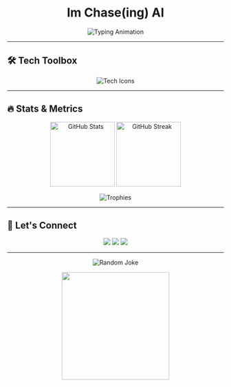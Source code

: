 <h1 align="center">Im Chase(ing) AI</h1>

<p align="center">
  <img src="https://readme-typing-svg.demolab.com?font=Fira+Code&weight=600&size=24&pause=1000&color=F788ED&width=435&lines=AI+Architect+%7C+DevOps+Explorer;Building+the+future+with+code!;Let's+create+something+epic!+%F0%9F%98%89" alt="Typing Animation"/>
</p>

---

## 🛠️ Tech Toolbox
<div align="center">
  <img src="https://skillicons.dev/icons?i=javascript,typescript,nodejs,react,nextjs,tailwind,figma,docker,linux,postgres,redis,supabase" alt="Tech Icons"/>
</div>

---

## 🔥 Stats & Metrics
<p align="center">
  <img src="https://github-readme-stats.vercel.app/api?username=chasestarnes&show_icons=true&theme=radical&hide_border=true" alt="GitHub Stats" height="150"/>
  <img src="https://github-readme-streak-stats.herokuapp.com/?user=chasestarnes&theme=radical&hide_border=true" alt="GitHub Streak" height="150"/>
</p>
<p align="center">
  <img src="https://github-profile-trophy.vercel.app/?username=chasestarnes&theme=radical&margin-w=15&margin-h=15" alt="Trophies"/>
</p>

---

## 🌌 Let's Connect
<p align="center">
  <a href="https://linkedin.com/in/chasestarnes"><img src="https://img.shields.io/badge/-LinkedIn-0A66C2?style=for-the-badge&logo=linkedin&logoColor=white"/></a>
  <a href="https://twitter.com/chasestarnes"><img src="https://img.shields.io/badge/-Twitter-1DA1F2?style=for-the-badge&logo=twitter&logoColor=white"/></a>
  <a href="https://app.theaicheatcode.com"><img src="https://img.shields.io/badge/-My Website-F788ED?style=for-the-badge&logo=google-chrome&logoColor=white"/></a>
</p>

---

<p align="center">
  <img src="https://readme-jokes.vercel.app/api?hideBorder&theme=radical" alt="Random Joke" />
</p>

<p align="center">
  <img src="https://media.giphy.com/media/l0MYt5jPR6QX5pnqM/giphy.gif" width="250"/>
</p>

